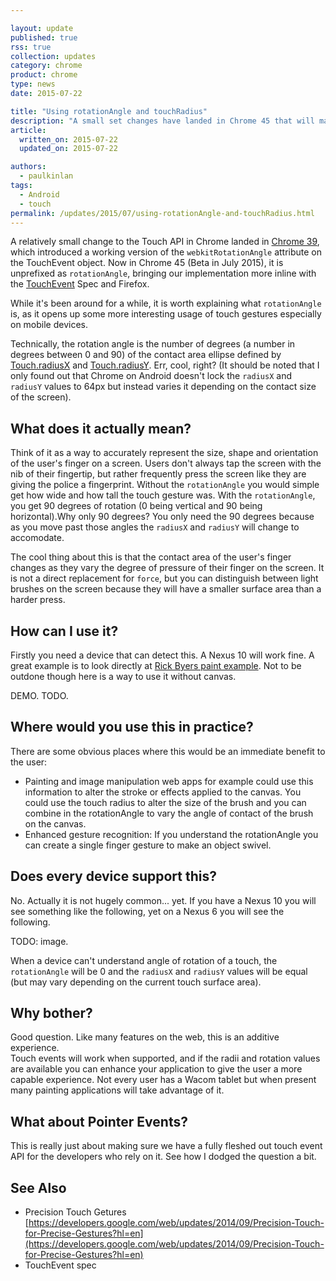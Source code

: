 ```yaml
---

layout: update
published: true
rss: true
collection: updates
category: chrome
product: chrome
type: news
date: 2015-07-22

title: "Using rotationAngle and touchRadius"
description: "A small set changes have landed in Chrome 45 that will make it easier for developers to build better touch based apps"
article:
  written_on: 2015-07-22
  updated_on: 2015-07-22

authors:
  - paulkinlan
tags:
  - Android
  - touch
permalink: /updates/2015/07/using-rotationAngle-and-touchRadius.html
---
```


A relatively small change to the Touch API in Chrome landed in [Chrome 
39](https://code.google.com/p/chromium/issues/detail?id=493199), which 
introduced a working version of the `webkitRotationAngle` attribute on the 
TouchEvent object. Now in Chrome 45 (Beta in July 2015), it is unprefixed as `rotationAngle`, 
bringing our implementation more inline with the 
[TouchEvent](http://www.w3.org/TR/2011/WD-touch-events-20110505/#widl-Touch-rotationAngle) 
Spec and Firefox.

While it's been around for a while, it is worth explaining what 
`rotationAngle` is, as it opens up some more interesting usage of touch 
gestures especially on mobile devices.   

Technically, the rotation angle is the number of degrees (a number in degrees 
between 0 and 90) of the contact area ellipse defined by 
[Touch.radiusX](https://developer.mozilla.org/en-US/docs/Web/API/Touch/radiusX) 
and 
[Touch.radiusY](https://developer.mozilla.org/en-US/docs/Web/API/Touch/radiusY). 
 Err, cool, right? (It should be noted that I only found out that Chrome on 
Android doesn't lock the `radiusX` and `radiusY` values to 64px but instead 
varies it depending on the contact size of the screen).

## What does it actually mean?

Think of it as a way to accurately represent the size, shape and orientation of 
the user's finger on a screen.  Users don't always tap the screen with the nib 
of their fingertip, but rather frequently press the screen like they are giving 
the police a fingerprint.  Without the `rotationAngle` you would simple get 
how wide and how tall the touch gesture was.  With the `rotationAngle`, you 
get 90 degrees of rotation (0 being vertical and 90 being horizontal).Why only 
90 degrees? You only need the 90 degrees because as you move past those angles 
the `radiusX` and `radiusY` will change to accomodate. 

The cool thing about this is that the contact area of the user's finger changes 
as they vary the degree of pressure of their finger on the screen.  It is not a 
direct replacement for `force`, but you can distinguish between light brushes 
on the screen because they will have a smaller surface area than a harder press.

## How can I use it?

Firstly you need a device that can detect this. A Nexus 10 will work fine. A 
great example is to look directly at [Rick Byers paint 
example](http://rbyers.github.io/paint.html). Not to be outdone though here is a 
way to use it without canvas.

DEMO. TODO.

## Where would you use this in practice?

There are some obvious places where this would be an immediate benefit to the 
user:

* Painting and image manipulation web apps for example could use this 
  information to alter the stroke or effects applied to the canvas.  You could 
  use the touch radius to alter the size of the brush and you can combine in the 
  rotationAngle to vary the angle of contact of the brush on the canvas.
* Enhanced gesture recognition: If you understand the rotationAngle you can 
  create a single finger gesture to make an object swivel.

## Does every device support this?

No. Actually it is not hugely common... yet.  If you have a Nexus 10 you will 
see something like the following, yet on a Nexus 6 you will see the following.

TODO: image.

When a device can't understand angle of rotation of a touch, the 
`rotationAngle` will be 0 and the `radiusX` and `radiusY` values will be 
equal (but may vary depending on the current touch surface area).

## Why bother?

Good question. Like many features on the web, this is an additive experience.  
Touch events will work when supported, and if the radii and rotation values are 
available you can enhance your application to give the user a more capable 
experience.  Not every user has a Wacom tablet but when present many painting 
applications will take advantage of it.

## What about Pointer Events?

This is really just about making sure we have a fully fleshed out touch event 
API for the developers who rely on it.  See how I dodged the question a bit.

## See Also

* Precision Touch Getures 
  [https://developers.google.com/web/updates/2014/09/Precision-Touch-for-Precise-Gestures?hl=en](https://developers.google.com/web/updates/2014/09/Precision-Touch-for-Precise-Gestures?hl=en) 
* TouchEvent spec
